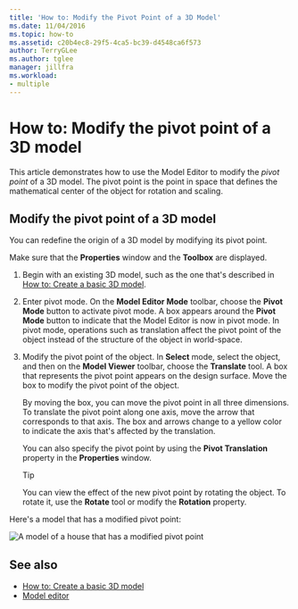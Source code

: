 ```yaml
---
title: 'How to: Modify the Pivot Point of a 3D Model'
ms.date: 11/04/2016
ms.topic: how-to
ms.assetid: c20b4ec8-29f5-4ca5-bc39-d4548ca6f573
author: TerryGLee
ms.author: tglee
manager: jillfra
ms.workload:
- multiple
---
```

# How to: Modify the pivot point of a 3D model

This article demonstrates how to use the Model Editor to modify the *pivot point* of a 3D model. The pivot point is the point in space that defines the mathematical center of the object for rotation and scaling.

## Modify the pivot point of a 3D model

You can redefine the origin of a 3D model by modifying its pivot point.

Make sure that the **Properties** window and the **Toolbox** are displayed.

1. Begin with an existing 3D model, such as the one that's described in [How to: Create a basic 3D model](../designers/how-to-create-a-basic-3-d-model.md).

2. Enter pivot mode. On the **Model Editor Mode** toolbar, choose the **Pivot Mode** button to activate pivot mode. A box appears around the **Pivot Mode** button to indicate that the Model Editor is now in pivot mode. In pivot mode, operations such as translation affect the pivot point of the object instead of the structure of the object in world-space.

3. Modify the pivot point of the object. In **Select** mode, select the object, and then on the **Model Viewer** toolbar, choose the **Translate** tool. A box that represents the pivot point appears on the design surface. Move the box to modify the pivot point of the object.

     By moving the box, you can move the pivot point in all three dimensions. To translate the pivot point along one axis, move the arrow that corresponds to that axis. The box and arrows change to a yellow color to indicate the axis that's affected by the translation.

     You can also specify the pivot point by using the **Pivot Translation** property in the **Properties** window.

    > [!TIP]
    > You can view the effect of the new pivot point by rotating the object. To rotate it, use the **Rotate** tool or modify the **Rotation** property.

Here's a model that has a modified pivot point:

![A model of a house that has a modified pivot point](../designers/media/digit-modified-model.png)

## See also

- [How to: Create a basic 3D model](../designers/how-to-create-a-basic-3-d-model.md)
- [Model editor](../designers/model-editor.md)
